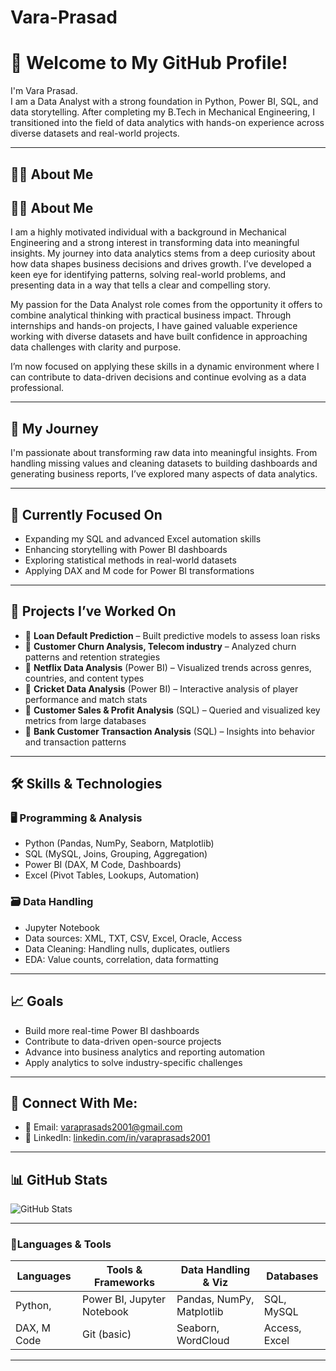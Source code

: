 # Vara-Prasad
# 👋 Welcome to My GitHub Profile!
I'm Vara Prasad.  
I am a Data Analyst with a strong foundation in Python, Power BI, SQL, and data storytelling. After completing my B.Tech in Mechanical Engineering, I transitioned into the field of data analytics with hands-on experience across diverse datasets and real-world projects.

---

## 👨‍🎓 About Me
## 👨‍🎓 About Me
I am a highly motivated individual with a background in Mechanical Engineering and a strong interest in transforming data into meaningful insights. My journey into data analytics stems from a deep curiosity about how data shapes business decisions and drives growth. I’ve developed a keen eye for identifying patterns, solving real-world problems, and presenting data in a way that tells a clear and compelling story.

My passion for the Data Analyst role comes from the opportunity it offers to combine analytical thinking with practical business impact. Through internships and hands-on projects, I have gained valuable experience working with diverse datasets and have built confidence in approaching data challenges with clarity and purpose.

I’m now focused on applying these skills in a dynamic environment where I can contribute to data-driven decisions and continue evolving as a data professional.


---

## 🚀 My Journey
I'm passionate about transforming raw data into meaningful insights. From handling missing values and cleaning datasets to building dashboards and generating business reports, I’ve explored many aspects of data analytics.

---

## 🔭 Currently Focused On
- Expanding my SQL and advanced Excel automation skills  
- Enhancing storytelling with Power BI dashboards  
- Exploring statistical methods in real-world datasets  
- Applying DAX and M code for Power BI transformations  

---

## 🧠 Projects I’ve Worked On
- 🔹 **Loan Default Prediction** – Built predictive models to assess loan risks  
- 🔹 **Customer Churn Analysis, Telecom industry** – Analyzed churn patterns and retention strategies  
- 🔹 **Netflix Data Analysis** (Power BI) – Visualized trends across genres, countries, and content types  
- 🔹 **Cricket Data Analysis** (Power BI) – Interactive analysis of player performance and match stats  
- 🔹 **Customer Sales & Profit Analysis** (SQL) – Queried and visualized key metrics from large databases  
- 🔹 **Bank Customer Transaction Analysis** (SQL) – Insights into behavior and transaction patterns  

---

## 🛠 Skills & Technologies

### 🖥️ Programming & Analysis
- Python (Pandas, NumPy, Seaborn, Matplotlib)
- SQL (MySQL, Joins, Grouping, Aggregation)
- Power BI (DAX, M Code, Dashboards)
- Excel (Pivot Tables, Lookups, Automation)

### 🗃️ Data Handling
- Jupyter Notebook  
- Data sources: XML, TXT, CSV, Excel, Oracle, Access  
- Data Cleaning: Handling nulls, duplicates, outliers  
- EDA: Value counts, correlation, data formatting

---

## 📈 Goals
- Build more real-time Power BI dashboards  
- Contribute to data-driven open-source projects  
- Advance into business analytics and reporting automation  
- Apply analytics to solve industry-specific challenges

---

## 🔗 Connect With Me:
- 📧 Email: varaprasads2001@gmail.com  
- 💼 LinkedIn: [linkedin.com/in/varaprasads2001](https://www.linkedin.com/in/varaprasads2001)

---

## 📊 GitHub Stats
<!-- Optional: Add your GitHub stats badges here using GitHub Readme Stats -->
![GitHub Stats](https://github-readme-stats.vercel.app/api?username=Prasad5424&show_icons=true&theme=radical)

---

### 📍Languages & Tools
| Languages     | Tools & Frameworks        | Data Handling & Viz         | Databases     |
|---------------|---------------------------|------------------------------|---------------|
| Python,       | Power BI, Jupyter Notebook| Pandas, NumPy, Matplotlib    | SQL, MySQL    |
| DAX, M Code   | Git (basic)               | Seaborn, WordCloud           | Access, Excel |

---
